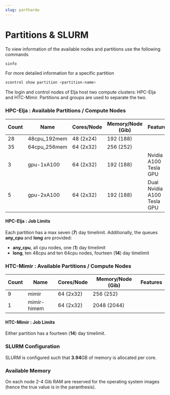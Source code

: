 ```yaml
---
slug: parthardw
---
```


# Partitions & SLURM

To view information of the available nodes and partitions use the
following commands

```bash
sinfo
```

For more detailed information for a specific partition

```bash
scontrol show partition <partition-name>
```

The login and control nodes of Elja
host two compute clusters: HPC-Elja and HTC-Mimir. Partitions and groups
are used to separate the two.

### HPC-Elja : Available Partitions / Compute Nodes

| Count |  Name | Cores/Node | Memory/Node (Gib) | Features        |
|-------|----------|------------|-------------------|-----------------|
| 28    | 48cpu_192mem  | 48 (2x24)     | 192 (188)      |                 |
| 35    | 64cpu_256mem  | 64 (2x32)     | 256 (252)     |                 |
| 3     | gpu-1xA100    | 64 (2x32)     | 192 (188)   | Nvidia A100 Tesla GPU |
| 5     | gpu-2xA100    | 64 (2x32)     | 192 (188)   | Dual Nvidia A100 Tesla GPU |

#### HPC-Elja : Job Limits

Each partition has a max seven (**7**) day timelimit. Additionally, the queues **any_cpu** and **long** are provided: 
- **any_cpu**, all cpu nodes, one (**1**) day timelimit 
- **long**, ten 48cpu and ten 64cpu nodes, fourteen (**14**) day timelimit

### HTC-Mimir : Available Partitions / Compute Nodes
| Count |  Name | Cores/Node | Memory/Node (Gib) | Features        |
|-------|----------|------------|-------------------|-----------------|
| 9    | mimir  | 64 (2x32)       | 256 (252)     |                 |
| 1     | mimir-himem    | 64 (2x32)       | 2048 (2044)             |                 |

#### HTC-Mimir : Job Limits

Either partition has a fourteen (**14**) day timelimit. 

### SLURM Configuration

SLURM is configured such that **3.94**GB of memory is allocated per core.

### Available Memory

On each node 2-4 Gib RAM are reserved for the operating system images (hence the true value is in the paranthesis).


